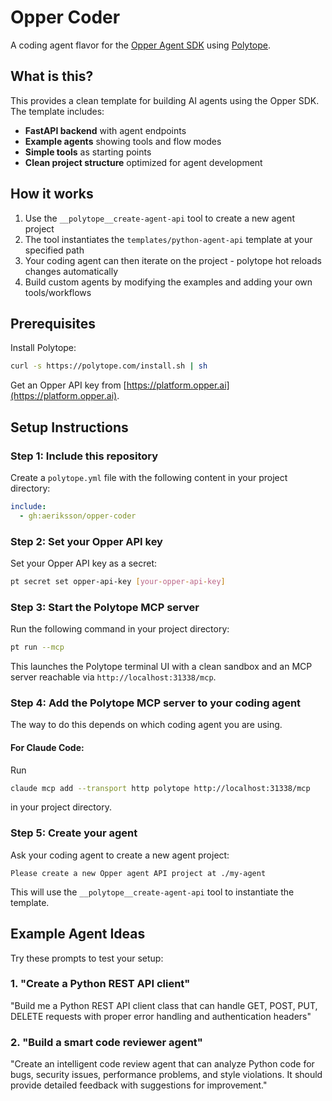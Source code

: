 # Opper Coder

A coding agent flavor for the [Opper Agent SDK](https://github.com/opper-ai/opperai-agent-sdk) using [Polytope](https://polytope.com).

## What is this?

This provides a clean template for building AI agents using the Opper SDK. The template includes:

- **FastAPI backend** with agent endpoints
- **Example agents** showing tools and flow modes  
- **Simple tools** as starting points
- **Clean project structure** optimized for agent development

## How it works

1. Use the `__polytope__create-agent-api` tool to create a new agent project
2. The tool instantiates the `templates/python-agent-api` template at your specified path
3. Your coding agent can then iterate on the project - polytope hot reloads changes automatically
4. Build custom agents by modifying the examples and adding your own tools/workflows

## Prerequisites

Install Polytope:
```bash
curl -s https://polytope.com/install.sh | sh
```

Get an Opper API key from [https://platform.opper.ai](https://platform.opper.ai).

## Setup Instructions

### Step 1: Include this repository

Create a `polytope.yml` file with the following content in your project directory:

```yaml
include:
  - gh:aeriksson/opper-coder
```

### Step 2: Set your Opper API key

Set your Opper API key as a secret:

```bash
pt secret set opper-api-key [your-opper-api-key]
```

### Step 3: Start the Polytope MCP server

Run the following command in your project directory:

```bash
pt run --mcp
```

This launches the Polytope terminal UI with a clean sandbox and an MCP server reachable via `http://localhost:31338/mcp`.

### Step 4: Add the Polytope MCP server to your coding agent

The way to do this depends on which coding agent you are using.

#### For Claude Code:
Run
```bash
claude mcp add --transport http polytope http://localhost:31338/mcp
```
in your project directory.

### Step 5: Create your agent

Ask your coding agent to create a new agent project:

```
Please create a new Opper agent API project at ./my-agent
```

This will use the `__polytope__create-agent-api` tool to instantiate the template.

## Example Agent Ideas

Try these prompts to test your setup:

### 1. **"Create a Python REST API client"**
"Build me a Python REST API client class that can handle GET, POST, PUT, DELETE requests with proper error handling and authentication headers"

### 2. **"Build a smart code reviewer agent"**  
"Create an intelligent code review agent that can analyze Python code for bugs, security issues, performance problems, and style violations. It should provide detailed feedback with suggestions for improvement."
